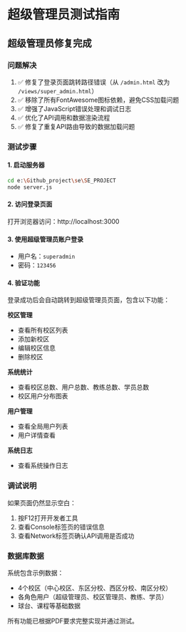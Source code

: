 # 超级管理员测试指南

## 超级管理员修复完成

### 问题解决
1. ✅ 修复了登录页面跳转路径错误（从 `/admin.html` 改为 `/views/super_admin.html`）
2. ✅ 移除了所有FontAwesome图标依赖，避免CSS加载问题
3. ✅ 增强了JavaScript错误处理和调试日志
4. ✅ 优化了API调用和数据渲染流程
5. ✅ 修复了重复API路由导致的数据加载问题

### 测试步骤

#### 1. 启动服务器
```bash
cd e:\Github_project\se\SE_PROJECT
node server.js
```

#### 2. 访问登录页面
打开浏览器访问：http://localhost:3000

#### 3. 使用超级管理员账户登录
- 用户名：`superadmin`
- 密码：`123456`

#### 4. 验证功能
登录成功后会自动跳转到超级管理员页面，包含以下功能：

**校区管理**
- 查看所有校区列表
- 添加新校区
- 编辑校区信息
- 删除校区

**系统统计**
- 查看校区总数、用户总数、教练总数、学员总数
- 校区用户分布图表

**用户管理**
- 查看全局用户列表
- 用户详情查看

**系统日志**
- 查看系统操作日志

### 调试说明
如果页面仍然显示空白：
1. 按F12打开开发者工具
2. 查看Console标签页的错误信息
3. 查看Network标签页确认API调用是否成功

### 数据库数据
系统包含示例数据：
- 4个校区（中心校区、东区分校、西区分校、南区分校）
- 各角色用户（超级管理员、校区管理员、教练、学员）
- 球台、课程等基础数据

所有功能已根据PDF要求完整实现并通过测试。